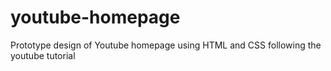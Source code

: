 # youtube-homepage
Prototype design of Youtube homepage using HTML and CSS following the youtube tutorial 
